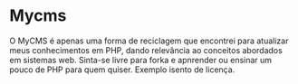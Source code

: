 # Mycms
O MyCMS é apenas uma forma de reciclagem que encontrei para atualizar meus conhecimentos em PHP, dando relevância
ao conceitos abordados em sistemas web. Sinta-se livre para forka e apnrender ou ensinar um pouco de PHP para quem
quiser. 
Exemplo isento de licença.
